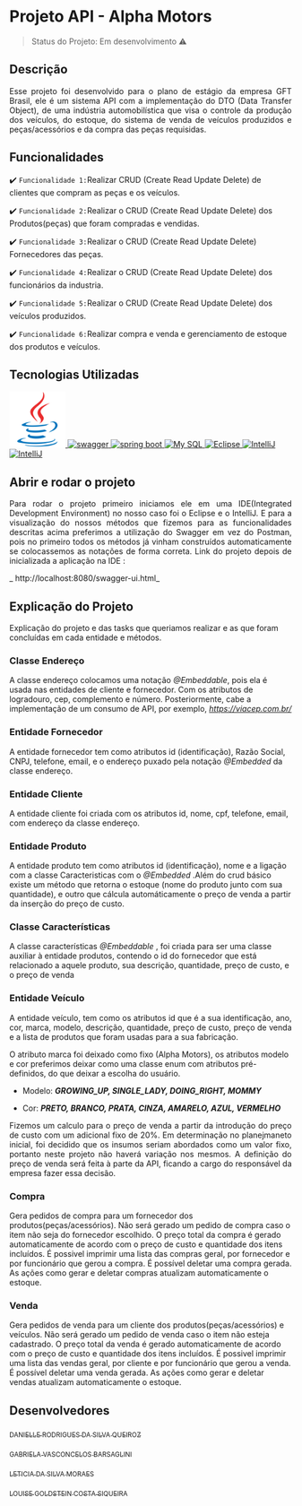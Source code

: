 # Projeto API - Alpha Motors
> Status do Projeto: Em desenvolvimento :warning:



## Descrição
<p align="justify"> 
Esse projeto foi desenvolvido para o plano de estágio da empresa GFT Brasil, ele é um sistema API com a implementação do DTO (Data Transfer Object), de uma indústria automobilística que visa o controle da produção dos veículos,  do estoque, do sistema de venda de veículos produzidos e peças/acessórios e da compra das peças requisidas. </p>


## Funcionalidades
:heavy_check_mark: `Funcionalidade 1:`Realizar CRUD (Create Read Update Delete) de clientes que compram as peças e os veículos.

:heavy_check_mark: `Funcionalidade 2:`Realizar o CRUD (Create Read Update Delete) dos Produtos(peças) que foram compradas e vendidas.

:heavy_check_mark: `Funcionalidade 3:`Realizar o CRUD (Create Read Update Delete) Fornecedores das peças.

:heavy_check_mark: `Funcionalidade 4:`Realizar o CRUD (Create Read Update Delete) dos funcionários da industria.

:heavy_check_mark: `Funcionalidade 5:`Realizar o CRUD (Create Read Update Delete) dos veículos produzidos.

:heavy_check_mark: `Funcionalidade 6:`Realizar compra e venda e gerenciamento de estoque dos produtos e veículos.

## Tecnologias Utilizadas
<a href="https://www.java.com" target="_blank"> <img src="https://raw.githubusercontent.com/devicons/devicon/master/icons/java/java-original.svg" alt="java" width="100" height="100"/> </a> 
<a href="https://swagger.io/" target="_blank"> <img src="https://seeklogo.com/images/S/swagger-logo-A49F73BAF4-seeklogo.com.png" alt="swagger" width="100" height="100"/> </a>
<a href="https://spring.io/projects/spring-boot" target="_blank"> <img src="https://th.bing.com/th/id/R.7ae3e0f6900bc1220b2863247ba56963?rik=MHOyq7pC6N8Z1Q&pid=ImgRaw&r=0" alt="spring boot" width="100" height="100"/> </a>
<a href="https://www.mysql.com/products/workbench/" target="_blank"> <img src="https://pngimg.com/uploads/mysql/mysql_PNG35.png" alt="My SQL" width="140" height="100"/> </a>
<a href="https://www.mysql.com/products/workbench/" target="_blank"> <img src="https://th.bing.com/th/id/OIP.vfM_5nuzjcO4fP6SCdJsAQHaG8?pid=ImgDet&rs=1" alt="Eclipse" width="100" height="100"/> </a>
<a href="https://www.jetbrains.com/idea/promo/" target="_blank"> <img src="https://th.bing.com/th/id/OIP.SCmAIC4U5W4V0P0PoMw2owHaHa?pid=ImgDet&rs=1" alt="IntelliJ" width="100" height="100"/> </a>
<a href="https://www.postman.com/" target="_blank"> <img src="https://yt3.ggpht.com/a/AGF-l791ySSDFwSHTYVjI0BMuuyqlFmiMutGcvcYcA=s900-c-k-c0xffffffff-no-rj-mo" alt="IntelliJ" width="100" height="100"/> </a>

## Abrir e rodar o projeto
<p align="justify"> 
Para rodar o projeto primeiro iniciamos ele em uma IDE(Integrated Development Environment) no nosso caso foi o Eclipse e o IntelliJ. E para a visualização do nossos métodos que fizemos para as funcionalidades descritas acima preferimos a utilização do Swagger em vez do Postman, pois no primeiro todos os métodos já vinham construídos automaticamente se colocassemos as notações de forma correta.
Link do projeto depois de inicializada a aplicação na IDE : </p>

_ http://localhost:8080/swagger-ui.html_


## Explicação do Projeto 
Explicação do projeto e das tasks que queriamos realizar e as que foram concluídas em cada entidade e métodos.

### Classe Endereço
A classe endereço colocamos uma notação _@Embeddable_, pois ela é usada nas entidades de cliente e fornecedor. Com os atributos de logradouro, cep, complemento e número. Posteriormente, cabe a implementação de um consumo de API, por exemplo,  _https://viacep.com.br/_


### Entidade Fornecedor
A entidade fornecedor tem como atributos id (identificação), Razão Social, CNPJ, telefone, email, e o endereço puxado pela notação _@Embedded_ da classe endereço.

### Entidade Cliente
A entidade cliente foi criada com os atributos id, nome, cpf, telefone, email, com endereço da classe endereço.


### Entidade Produto
A entidade produto tem como atributos id (identificação), nome e a ligação com a classe Caracteristicas com o   _@Embedded_ .Além do crud básico existe um método que retorna o estoque (nome do produto junto com sua quantidade), e outro que cálcula automáticamente o preço de venda a partir da inserção do preço de custo.


### Classe Características 
A classe características _@Embeddable_ , foi criada para ser uma classe auxiliar à entidade produtos, contendo o id do fornecedor que está relacionado a aquele produto, sua descrição, quantidade, preço de custo, e o preço de venda



### Entidade Veículo
<p align="justify"> 
A entidade veículo, tem como os atributos id que é a sua identificação, ano, cor, marca, modelo, descrição, quantidade, preço de custo, preço de venda e a lista de produtos que foram usadas para a sua fabricação.

O atributo marca foi deixado como fixo (Alpha Motors), os atributos modelo e cor preferimos deixar como uma classe enum com atributos pré-definidos, do que deixar a escolha do usuário.
</p>

- Modelo: **_GROWING_UP, SINGLE_LADY, DOING_RIGHT, MOMMY_**

- Cor: **_PRETO, BRANCO, PRATA, CINZA, AMARELO, AZUL, VERMELHO_**

<p align="justify"> 
Fizemos um calculo para o preço de venda a partir da introdução do preço de custo com um adicional fixo de 20%. 
Em determinação no planejmaneto inicial, foi decidido que os insumos seriam abordados como um valor fixo, portanto neste projeto não haverá variação nos mesmos.
A definição do preço de venda será feita à parte da API, ficando a cargo do responsável da empresa fazer essa decisão.

</p>


### Compra 
Gera pedidos de compra para um fornecedor dos produtos(peças/acessórios). Não será gerado um pedido de compra caso o item não seja do fornecedor escolhido. O preço total da compra é gerado automaticamente de acordo com o preço de custo e quantidade dos itens incluídos.
É possivel imprimir uma lista das compras geral, por fornecedor e por funcionário que gerou a compra.
É possível deletar uma compra gerada.
As ações como gerar e deletar compras atualizam automaticamente o estoque.


### Venda
Gera pedidos de venda para um cliente dos produtos(peças/acessórios) e veículos. Não será gerado um pedido de venda caso o item não esteja cadastrado. O preço total da venda é gerado automaticamente de acordo com o preço de custo e quantidade dos itens incluídos.
É possivel imprimir uma lista das vendas geral, por cliente e por funcionário que gerou a venda.
É possível deletar uma venda gerada.
As ações como gerar e deletar vendas atualizam automaticamente o estoque.


## Desenvolvedores

[<sub>DANIELLE RODRIGUES DA SILVA QUEIROZ</sub>](https://git.gft.com/deqz)

[<sub>GABRIELA VASCONCELOS BARSAGLINI</sub>](https://git.gft.com/gavi)

[<sub>LETICIA DA SILVA MORAES</sub>](https://git.gft.com/laos)

[<sub>LOUISE GOLDSTEIN COSTA SIQUEIRA</sub>](https://git.gft.com/lesi) 

